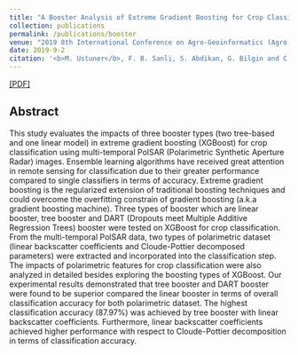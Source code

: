 ```yaml
---
title: "A Booster Analysis of Extreme Gradient Boosting for Crop Classification using PolSAR Imagery"
collection: publications
permalink: /publications/booster
venue: "2019 8th International Conference on Agro-Geoinformatics (Agro-Geoinformatics)"
date: 2019-9-2
citation: '<b>M. Ustuner</b>, F. B. Sanli, S. Abdikan, G. Bilgin and C. Goksel, "A Booster Analysis of Extreme Gradient Boosting for Crop Classification using PolSAR Imagery," 2019 8th International Conference on Agro-Geoinformatics (Agro-Geoinformatics), Istanbul, Turkey, 2019, pp. 1-4'
---
```


[[PDF]](https://mustuner.github.io/files/booster.pdf)

## Abstract
This study evaluates the impacts of three booster types (two tree-based and one linear model) in extreme gradient boosting (XGBoost) for crop classification using multi-temporal PolSAR (Polarimetric Synthetic Aperture Radar) images. Ensemble learning algorithms have received great attention in remote sensing for classification due to their greater performance compared to single classifiers in terms of accuracy. Extreme gradient boosting is the regularized extension of traditional boosting techniques and could overcome the overfitting constrain of gradient boosting (a.k.a gradient boosting machine). Three types of booster which are linear booster, tree booster and DART (Dropouts meet Multiple Additive Regression Trees) booster were tested on XGBoost for crop classification. From the multi-temporal PolSAR data, two types of polarimetric dataset (linear backscatter coefficients and Cloude-Pottier decomposed parameters) were extracted and incorporated into the classification step. The impacts of polarimetric features for crop classification were also analyzed in detailed besides exploring the boosting types of XGBoost. Our experimental results demonstrated that tree booster and DART booster were found to be superior compared the linear booster in terms of overall classification accuracy for both polarimetric dataset. The highest classification accuracy (87.97%) was achieved by tree booster with linear backscatter coefficients. Furthermore, linear backscatter coefficients achieved higher performance with respect to Cloude-Pottier decomposition in terms of classification accuracy.
